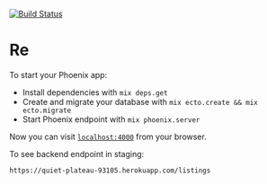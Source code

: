 [![Build Status](https://travis-ci.org/gusaiani/re.svg?branch=master)](https://travis-ci.org/gusaiani/re)
# Re

To start your Phoenix app:

  * Install dependencies with `mix deps.get`
  * Create and migrate your database with `mix ecto.create && mix ecto.migrate`
  * Start Phoenix endpoint with `mix phoenix.server`

Now you can visit [`localhost:4000`](http://localhost:4000) from your browser.

To see backend endpoint in staging:

`https://quiet-plateau-93105.herokuapp.com/listings`
